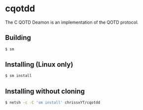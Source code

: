 # cqotdd
The C QOTD Deamon is an implementation of the QOTD protocol.

## Building
```sh
$ sm
```

## Installing (Linux only)
```sh
$ sm install
```

## Installing without cloning
```sh
$ netsh -c -C 'sm install' chrissxYT/cqotdd
```
